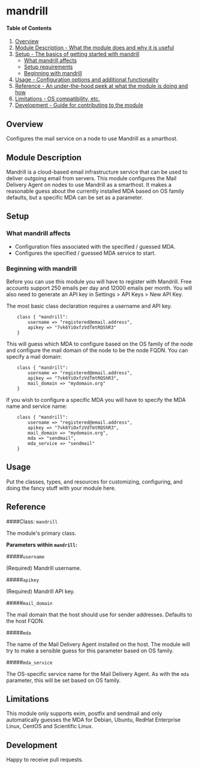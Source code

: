 # mandrill

#### Table of Contents

1. [Overview](#overview)
2. [Module Description - What the module does and why it is useful](#module-description)
3. [Setup - The basics of getting started with mandrill](#setup)
    * [What mandrill affects](#what-mandrill-affects)
    * [Setup requirements](#setup-requirements)
    * [Beginning with mandrill](#beginning-with-mandrill)
4. [Usage - Configuration options and additional functionality](#usage)
5. [Reference - An under-the-hood peek at what the module is doing and how](#reference)
5. [Limitations - OS compatibility, etc.](#limitations)
6. [Development - Guide for contributing to the module](#development)

## Overview

Configures the mail service on a node to use Mandrill as a smarthost.

## Module Description

Mandrill is a cloud-based email infrastructure service that can be used to
deliver outgoing email from servers. This module configures the Mail Delivery
Agent on nodes to use Mandrill as a smarthost. It makes a reasonable guess
about the currently installed MDA based on OS family defaults, but a specific
MDA can be set as a parameter.

## Setup

### What mandrill affects

* Configuration files associated with the specified / guessed MDA.
* Configures the specified / guessed MDA service to start.

### Beginning with mandrill

Before you can use this module you will have to register with Mandrill. Free
accounts support 250 emails per day and 12000 emails per month. You will also
need to generate an API key in Settings > API Keys > New API Key.

The most basic class declaration requires a username and API key.

```puppet
    class { "mandrill":
        username => "registered@email.address",
        apikey => "7vk6YiOxfzVdTmtRQShR3"
    }
```

This will guess which MDA to configure based on the OS family of the node and
configure the mail domain of the node to be the node FQDN. You can specify
a mail domain:

```puppet
    class { "mandrill":
        username => "registered@email.address",
        apikey => "7vk6YiOxfzVdTmtRQShR3",
        mail_domain => "mydomain.org"
    }
```

If you wish to configure a specific MDA you will have to specify the MDA name
and service name:

```puppet
    class { "mandrill":
        username => "registered@email.address",
        apikey => "7vk6YiOxfzVdTmtRQShR3",
        mail_domain => "mydomain.org",
        mda => "sendmail",
        mda_service => "sendmail"
    }
```

## Usage

Put the classes, types, and resources for customizing, configuring, and doing
the fancy stuff with your module here.

## Reference

####Class: `mandrill`

The module's primary class. 

**Parameters within `mandrill`:**

#####`username`

(Required) Mandrill username.

#####`apikey`

(Required) Mandrill API key.

#####`mail_domain`

The mail domain that the host should use for sender addresses. Defaults
to the host FQDN.

#####`mda`

The name of the Mail Delivery Agent installed on the host. The module will
try to make a sensible guess for this parameter based on OS family.

#####`mda_service`

The OS-specific service name for the Mail Delivery Agent. As with the `mda`
parameter, this will be set based on OS family.

## Limitations

This module only supports exim, postfix and sendmail and only automatically
guesses the MDA for Debian, Ubuntu, RedHat Enterprise Linux, CentOS and
Scientific Linux.

## Development

Happy to receive pull requests.
